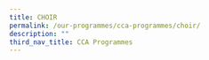 ```yaml
---
title: CHOIR
permalink: /our-programmes/cca-programmes/choir/
description: ""
third_nav_title: CCA Programmes
---
```


